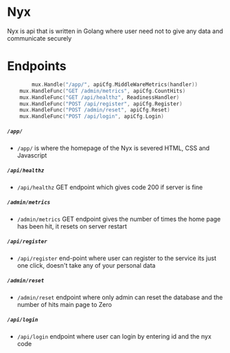 # Nyx


Nyx is api that is written in Golang where user need not to give any data and communicate securely 

# Endpoints

``` go
    	mux.Handle("/app/", apiCfg.MiddleWareMetrics(handler))
	mux.HandleFunc("GET /admin/metrics", apiCfg.CountHits)
	mux.HandleFunc("GET /api/healthz", ReadinessHandler)
	mux.HandleFunc("POST /api/register", apiCfg.Register)
	mux.HandleFunc("POST /admin/reset", apiCfg.Reset)
	mux.HandleFunc("POST /api/login", apiCfg.Login)
```

##### ``/app/`` 

* ``/app/`` is where the homepage of the Nyx is severed HTML, CSS and Javascript 

#####  ``/api/healthz`` 

* ``/api/healthz`` GET endpoint which gives code 200 if server is fine

##### ``/admin/metrics`` 

* ``/admin/metrics`` GET endpoint gives the number of times the home page has been hit, it resets on server restart

##### ``/api/register``

* ``/api/register`` end-point where user can register to the service its just one click, doesn't take any of your personal data

##### ``/admin/reset``

* ``/admin/reset`` endpoint where only admin can reset the database and the number of hits main page to Zero

##### ``/api/login``

* ``/api/login`` endpoint where user can login by entering id and the nyx code 